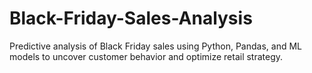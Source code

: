 # Black-Friday-Sales-Analysis
Predictive analysis of Black Friday sales using Python, Pandas, and ML models to uncover customer behavior and optimize retail strategy.
